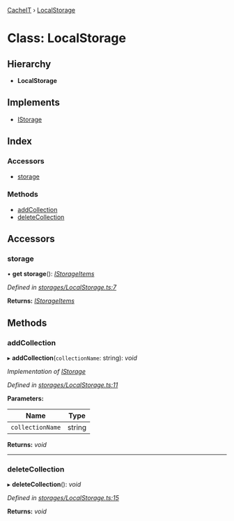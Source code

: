 [CacheIT](../globals.md) › [LocalStorage](localstorage.md)

# Class: LocalStorage

## Hierarchy

* **LocalStorage**

## Implements

* [IStorage](../interfaces/istorage.md)

## Index

### Accessors

* [storage](localstorage.md#storage)

### Methods

* [addCollection](localstorage.md#addcollection)
* [deleteCollection](localstorage.md#deletecollection)

## Accessors

###  storage

• **get storage**(): *[IStorageItems](../interfaces/istorageitems.md)*

*Defined in [storages/LocalStorage.ts:7](https://github.com/pavanser/cacheit/blob/da2929e/src/storages/LocalStorage.ts#L7)*

**Returns:** *[IStorageItems](../interfaces/istorageitems.md)*

## Methods

###  addCollection

▸ **addCollection**(`collectionName`: string): *void*

*Implementation of [IStorage](../interfaces/istorage.md)*

*Defined in [storages/LocalStorage.ts:11](https://github.com/pavanser/cacheit/blob/da2929e/src/storages/LocalStorage.ts#L11)*

**Parameters:**

Name | Type |
------ | ------ |
`collectionName` | string |

**Returns:** *void*

___

###  deleteCollection

▸ **deleteCollection**(): *void*

*Defined in [storages/LocalStorage.ts:15](https://github.com/pavanser/cacheit/blob/da2929e/src/storages/LocalStorage.ts#L15)*

**Returns:** *void*
